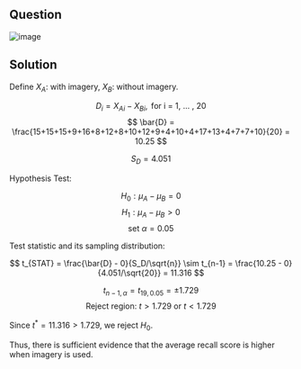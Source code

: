 ## Question

![image](https://github.com/user-attachments/assets/ed8f553b-35ec-4954-a9bd-adf488ee9b29)

## Solution

Define $X_A$: with imagery, $X_B$: without imagery.

$$
D_i = X_{Ai} - X_{Bi}, \text { for i = 1, ... , 20}
$$
$$
\bar{D} = \frac{15+15+15+9+16+8+12+8+10+12+9+4+10+4+17+13+4+7+7+10}{20} = 10.25
$$

$$
S_D=4.051
$$

Hypothesis Test:

$$
H_0: \mu_A-\mu_B = 0
$$
$$
H_1: \mu_A-\mu_B >0
$$
$$
\text{set } \alpha = 0.05
$$

Test statistic and its sampling distribution:

$$
t_{STAT} = \frac{\bar{D} - 0}{S_D/\sqrt{n}} \sim t_{n-1} = \frac{10.25 - 0}{4.051/\sqrt{20}} = 11.316
$$

$$
t_{n-1,\alpha} = t_{19,0.05} = \pm 1.729
$$
$$
\text{Reject region: } t > 1.729 \text { or } t < 1.729
$$

Since $t^*=11.316 > 1.729$, we reject $H_0$.

Thus, there is sufficient evidence that the average recall score is higher when imagery is used.
